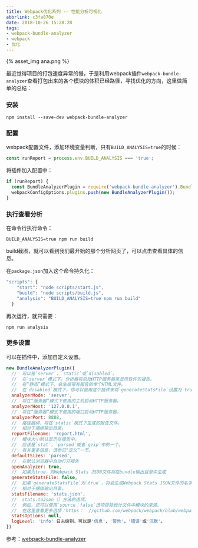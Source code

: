 ```yaml
---
title: Webpack优化系列 -- 性能分析可视化
abbrlink: c3fa870e
date: 2018-10-26 15:28:28
tags:
- webpack-bundle-analyzer
- webpack
- 优化
---
```


{% asset_img ana.png %}

最近觉得项目的打包速度异常的慢，于是利用webpack插件`webpack-bundle-analyzer`查看打包出来的各个模块的体积已经路径，寻找优化的方向，这里做简单的总结：

<!-- more -->
### 安装 

```
npm install --save-dev webpack-bundle-analyzer
```

### 配置

webpack配置文件，添加环境变量判断，只有`BUILD_ANALYSIS=true`的时候：

```js
const runReport = process.env.BUILD_ANALYSIS === 'true';
```

将插件加入配置中： 

```js
if (runReport) {
  const BundleAnalyzerPlugin = require('webpack-bundle-analyzer').BundleAnalyzerPlugin;
  webpackConfigOptions.plugins.push(new BundleAnalyzerPlugin());
}
```

### 执行查看分析

在命令行执行命令：

```
BUILD_ANALYSIS=true npm run build 
```

build截图，就可以看到我们最开始的那个分析网页了，可以点击查看具体的信息。

在`package.json`加入这个命令持久化： 

```js
"scripts": {
    "start": "node scripts/start.js",
    "build": "node scripts/build.js",
    "analysis": "BUILD_ANALYSIS=true npm run build"
  }
```

再次运行，就只需要： 

```
npm run analysis
```

### 更多设置

可以在插件中，添加自定义设置。
```js
new BundleAnalyzerPlugin({
  //  可以是`server`，`static`或`disabled`。
  //  在`server`模式下，分析器将启动HTTP服务器来显示软件包报告。
  //  在“静态”模式下，会生成带有报告的单个HTML文件。
  //  在`disabled`模式下，你可以使用这个插件来将`generateStatsFile`设置为`true`来生成Webpack Stats JSON文件。
  analyzerMode: 'server',
  //  将在“服务器”模式下使用的主机启动HTTP服务器。
  analyzerHost: '127.0.0.1',
  //  将在“服务器”模式下使用的端口启动HTTP服务器。
  analyzerPort: 8888, 
  //  路径捆绑，将在`static`模式下生成的报告文件。
  //  相对于捆绑输出目录。
  reportFilename: 'report.html',
  //  模块大小默认显示在报告中。
  //  应该是`stat`，`parsed`或者`gzip`中的一个。
  //  有关更多信息，请参见“定义”一节。
  defaultSizes: 'parsed',
  //  在默认浏览器中自动打开报告
  openAnalyzer: true,
  //  如果为true，则Webpack Stats JSON文件将在bundle输出目录中生成
  generateStatsFile: false, 
  //  如果`generateStatsFile`为`true`，将会生成Webpack Stats JSON文件的名字。
  //  相对于捆绑输出目录。
  statsFilename: 'stats.json',
  //  stats.toJson（）方法的选项。
  //  例如，您可以使用`source：false`选项排除统计文件中模块的来源。
  //  在这里查看更多选项：https：  //github.com/webpack/webpack/blob/webpack-1/lib/Stats.js#L21
  statsOptions: null,
  logLevel: 'info' 日志级别。可以是'信息'，'警告'，'错误'或'沉默'。
})
```

参考：[webpack-bundle-analyzer](https://github.com/webpack-contrib/webpack-bundle-analyzer)